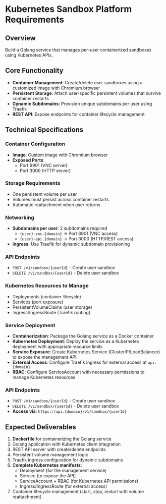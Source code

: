 # Kubernetes Sandbox Platform Requirements

## Overview
Build a Golang service that manages per-user containerized sandboxes using Kubernetes APIs.

## Core Functionality
- **Container Management**: Create/delete user sandboxes using a customized image with Chromium browser
- **Persistent Storage**: Attach user-specific persistent volumes that survive container restarts
- **Dynamic Subdomains**: Provision unique subdomains per user using Traefik
- **REST API**: Expose endpoints for container lifecycle management

## Technical Specifications

### Container Configuration
- **Image**: Custom image with Chromium browser
- **Exposed Ports**: 
  - Port 6901 (VNC server)
  - Port 3000 (HTTP server)

### Storage Requirements
- One persistent volume per user
- Volumes must persist across container restarts
- Automatic reattachment when user returns

### Networking
- **Subdomains per user**: 2 subdomains required
  - `{user}-vnc.{domain}` → Port 6901 (VNC access)
  - `{user}-api.{domain}` → Port 3000 (HTTP/REST access)
- **Ingress**: Use Traefik for dynamic subdomain provisioning

### API Endpoints
- `POST /v1/sandbox/{userId}` - Create user sandbox
- `DELETE /v1/sandbox/{userId}` - Delete user sandbox

### Kubernetes Resources to Manage
- Deployments (container lifecycle)
- Services (port exposure)
- PersistentVolumeClaims (user storage)
- Ingress/IngressRoute (Traefik routing)

### Service Deployment
- **Containerization**: Package the Golang service as a Docker container
- **Kubernetes Deployment**: Deploy the service as a Kubernetes deployment with appropriate resource limits
- **Service Exposure**: Create Kubernetes Service (ClusterIP/LoadBalancer) to expose the management API
- **External Access**: Configure Traefik ingress for external access at `api.{domain}`
- **RBAC**: Configure ServiceAccount with necessary permissions to manage Kubernetes resources

### API Endpoints
- `POST /v1/sandbox/{userId}` - Create user sandbox
- `DELETE /v1/sandbox/{userId}` - Delete user sandbox
- **Access via**: `https://api.{domain}/v1/sandbox/{userId}`

## Expected Deliverables
1. **Dockerfile** for containerizing the Golang service
2. Golang application with Kubernetes client integration
3. REST API server with create/delete endpoints
4. Persistent volume management logic
5. Traefik ingress configuration for dynamic subdomains
6. **Complete Kubernetes manifests**:
   - Deployment (for the management service)
   - Service (to expose the API)
   - ServiceAccount + RBAC (for Kubernetes API permissions)
   - Ingress/IngressRoute (for external access)
7. Container lifecycle management (start, stop, restart with volume reattachment)